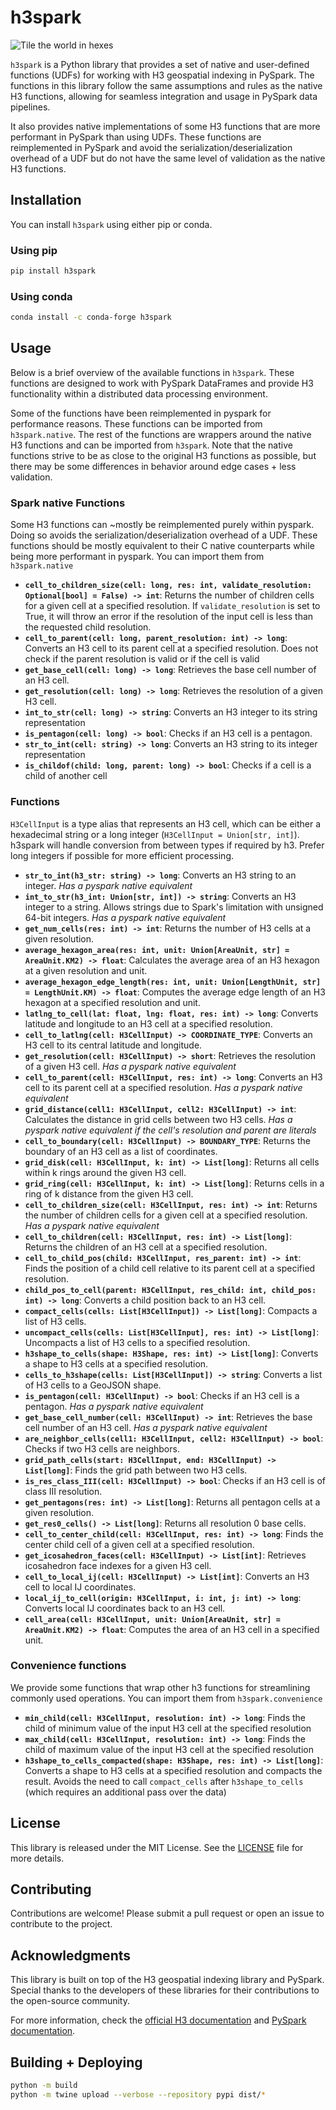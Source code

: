 # h3spark

![Tile the world in hexes](images/big_geo.jpeg "Tile the world in hexes")

`h3spark` is a Python library that provides a set of native and user-defined functions (UDFs) for working with H3 geospatial indexing in PySpark. The functions in this library follow the same assumptions and rules as the native H3 functions, allowing for seamless integration and usage in PySpark data pipelines.

It also provides native implementations of some H3 functions that are more performant in PySpark than using UDFs. These functions are reimplemented in PySpark and avoid the serialization/deserialization overhead of a UDF but do not have the same level of validation as the native H3 functions.

## Installation

You can install `h3spark` using either pip or conda.

### Using pip
```bash
pip install h3spark
```

### Using conda
```bash
conda install -c conda-forge h3spark
```

## Usage

Below is a brief overview of the available functions in `h3spark`. These functions are designed to work with PySpark DataFrames and provide H3 functionality within a distributed data processing environment.

Some of the functions have been reimplemented in pyspark for performance reasons. These functions can be imported from `h3spark.native`. The rest of the functions are wrappers around the native H3 functions and can be imported from `h3spark`. Note that the native functions strive to be as close to the original H3 functions as possible, but there may be some differences in behavior around edge cases + less validation.

### Spark native Functions

Some H3 functions can ~mostly be reimplemented purely within pyspark. Doing so avoids the serialization/deserialization overhead of a UDF. These functions should be mostly equivalent to their C native counterparts while being more performant in pyspark. You can import them from `h3spark.native`

- **`cell_to_children_size(cell: long, res: int, validate_resolution: Optional[bool] = False) -> int`**: Returns the number of children cells for a given cell at a specified resolution. If `validate_resolution` is set to True, it will throw an error if the resolution of the input cell is less than the requested child resolution.
- **`cell_to_parent(cell: long, parent_resolution: int) -> long`**:  Converts an H3 cell to its parent cell at a specified resolution. Does not check if the parent resolution is valid or if the cell is valid
- **`get_base_cell(cell: long) -> long`**: Retrieves the base cell number of an H3 cell.
- **`get_resolution(cell: long) -> long`**: Retrieves the resolution of a given H3 cell.
- **`int_to_str(cell: long) -> string`**: Converts an H3 integer to its string representation
- **`is_pentagon(cell: long) -> bool`**: Checks if an H3 cell is a pentagon.
- **`str_to_int(cell: string) -> long`**: Converts an H3 string to its integer representation
- **`is_childof(child: long, parent: long) -> bool`**: Checks if a cell is a child of another cell

### Functions

`H3CellInput` is a type alias that represents an H3 cell, which can be either a hexadecimal string or a long integer (`H3CellInput = Union[str, int]`). h3spark will handle conversion from between types if required by h3. Prefer long integers if possible for more efficient processing.

- **`str_to_int(h3_str: string) -> long`**: Converts an H3 string to an integer. _Has a pyspark native equivalent_
- **`int_to_str(h3_int: Union[str, int]) -> string`**: Converts an H3 integer to a string. Allows strings due to Spark's limitation with unsigned 64-bit integers. _Has a pyspark native equivalent_
- **`get_num_cells(res: int) -> int`**: Returns the number of H3 cells at a given resolution.
- **`average_hexagon_area(res: int, unit: Union[AreaUnit, str] = AreaUnit.KM2) -> float`**: Calculates the average area of an H3 hexagon at a given resolution and unit.
- **`average_hexagon_edge_length(res: int, unit: Union[LengthUnit, str] = LengthUnit.KM) -> float`**: Computes the average edge length of an H3 hexagon at a specified resolution and unit.
- **`latlng_to_cell(lat: float, lng: float, res: int) -> long`**: Converts latitude and longitude to an H3 cell at a specified resolution.
- **`cell_to_latlng(cell: H3CellInput) -> COORDINATE_TYPE`**: Converts an H3 cell to its central latitude and longitude.
- **`get_resolution(cell: H3CellInput) -> short`**: Retrieves the resolution of a given H3 cell. _Has a pyspark native equivalent_
- **`cell_to_parent(cell: H3CellInput, res: int) -> long`**: Converts an H3 cell to its parent cell at a specified resolution. _Has a pyspark native equivalent_
- **`grid_distance(cell1: H3CellInput, cell2: H3CellInput) -> int`**: Calculates the distance in grid cells between two H3 cells. _Has a pyspark native equivalent if the cell's resolution and parent are literals_
- **`cell_to_boundary(cell: H3CellInput) -> BOUNDARY_TYPE`**: Returns the boundary of an H3 cell as a list of coordinates.
- **`grid_disk(cell: H3CellInput, k: int) -> List[long]`**: Returns all cells within k rings around the given H3 cell.
- **`grid_ring(cell: H3CellInput, k: int) -> List[long]`**: Returns cells in a ring of k distance from the given H3 cell.
- **`cell_to_children_size(cell: H3CellInput, res: int) -> int`**: Returns the number of children cells for a given cell at a specified resolution. _Has a pyspark native equivalent_
- **`cell_to_children(cell: H3CellInput, res: int) -> List[long]`**: Returns the children of an H3 cell at a specified resolution.
- **`cell_to_child_pos(child: H3CellInput, res_parent: int) -> int`**: Finds the position of a child cell relative to its parent cell at a specified resolution.
- **`child_pos_to_cell(parent: H3CellInput, res_child: int, child_pos: int) -> long`**: Converts a child position back to an H3 cell.
- **`compact_cells(cells: List[H3CellInput]) -> List[long]`**: Compacts a list of H3 cells.
- **`uncompact_cells(cells: List[H3CellInput], res: int) -> List[long]`**: Uncompacts a list of H3 cells to a specified resolution.
- **`h3shape_to_cells(shape: H3Shape, res: int) -> List[long]`**: Converts a shape to H3 cells at a specified resolution.
- **`cells_to_h3shape(cells: List[H3CellInput]) -> string`**: Converts a list of H3 cells to a GeoJSON shape.
- **`is_pentagon(cell: H3CellInput) -> bool`**: Checks if an H3 cell is a pentagon. _Has a pyspark native equivalent_
- **`get_base_cell_number(cell: H3CellInput) -> int`**: Retrieves the base cell number of an H3 cell. _Has a pyspark native equivalent_
- **`are_neighbor_cells(cell1: H3CellInput, cell2: H3CellInput) -> bool`**: Checks if two H3 cells are neighbors.
- **`grid_path_cells(start: H3CellInput, end: H3CellInput) -> List[long]`**: Finds the grid path between two H3 cells.
- **`is_res_class_III(cell: H3CellInput) -> bool`**: Checks if an H3 cell is of class III resolution.
- **`get_pentagons(res: int) -> List[long]`**: Returns all pentagon cells at a given resolution.
- **`get_res0_cells() -> List[long]`**: Returns all resolution 0 base cells.
- **`cell_to_center_child(cell: H3CellInput, res: int) -> long`**: Finds the center child cell of a given cell at a specified resolution.
- **`get_icosahedron_faces(cell: H3CellInput) -> List[int]`**: Retrieves icosahedron face indexes for a given H3 cell.
- **`cell_to_local_ij(cell: H3CellInput) -> List[int]`**: Converts an H3 cell to local IJ coordinates.
- **`local_ij_to_cell(origin: H3CellInput, i: int, j: int) -> long`**: Converts local IJ coordinates back to an H3 cell.
- **`cell_area(cell: H3CellInput, unit: Union[AreaUnit, str] = AreaUnit.KM2) -> float`**: Computes the area of an H3 cell in a specified unit.

### Convenience functions

We provide some functions that wrap other h3 functions for streamlining commonly used operations. You can import them from `h3spark.convenience`

- **`min_child(cell: H3CellInput, resolution: int) -> long`**: Finds the child of minimum value of the input H3 cell at the specified resolution
- **`max_child(cell: H3CellInput, resolution: int) -> long`**: Finds the child of maximum value of the input H3 cell at the specified resolution
- **`h3shape_to_cells_compacted(shape: H3Shape, res: int) -> List[long]`**: Converts a shape to H3 cells at a specified resolution and compacts the result. Avoids the need to call `compact_cells` after `h3shape_to_cells` (which requires an additional pass over the data)

## License

This library is released under the MIT License. See the [LICENSE](LICENSE) file for more details.

## Contributing

Contributions are welcome! Please submit a pull request or open an issue to contribute to the project.

## Acknowledgments

This library is built on top of the H3 geospatial indexing library and PySpark. Special thanks to the developers of these libraries for their contributions to the open-source community.

For more information, check the [official H3 documentation](https://h3geo.org/docs/) and [PySpark documentation](https://spark.apache.org/docs/latest/api/python/index.html).

## Building + Deploying

```sh
python -m build
python -m twine upload --verbose --repository pypi dist/*
```